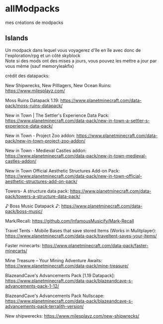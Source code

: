 # allModpacks
mes créations de modpacks
## Islands
Un modpack dans lequel vous voyagerez d'île en île avec donc de l'exploration/rpg et un côté skyblock  
Note si des mods ont des mises a jours, vous pouvez les mettre a jour par vous même (sauf memoryleakfix)

crédit des datapacks:

New Shipwrecks, New Pilllagers, New Ocean Ruins: https://www.milesplayz.com/

Moss Ruins Datapack 1.19: https://www.planetminecraft.com/data-pack/moss-ruins-datapack/

New in Town | The Settler's Experience Data Pack: https://www.planetminecraft.com/data-pack/new-in-town-a-settler-s-experience-data-pack/

New in Town - Project Zoo addon: https://www.planetminecraft.com/data-pack/new-in-town-project-zoo-addon/

New in Town - Medieval Castles addon: https://www.planetminecraft.com/data-pack/new-in-town-medieval-castles-addon/

New in Town Official Aesthetic Structures Add-on Pack: https://www.planetminecraft.com/data-pack/new-in-town-official-aesthetic-structures-add-on-pack/

Towers- A structure data pack: https://www.planetminecraft.com/data-pack/towers-a-structure-data-pack/

♪ Boss Music Datapack ♪: https://www.planetminecraft.com/data-pack/boss-music/

Mark/Recall: https://github.com/InfamousMusicify/Mark-Recall

Travel Tents - Mobile Bases that save stored Items (Works in Mulitplayer): https://www.planetminecraft.com/data-pack/traveltent-saves-your-items/

Faster minecarts: https://www.planetminecraft.com/data-pack/faster-minecarts/

Mine Treasure – Your Mining Adventure Awaits: https://www.planetminecraft.com/data-pack/mine-treasure/

BlazeandCave's Advancements Pack [1.19 Datapack]: https://www.planetminecraft.com/data-pack/blazeandcave-s-advancements-pack-1-12/

BlazeandCave's Advancements Pack Nullscape: https://www.planetminecraft.com/data-pack/blazeandcave-s-advancements-pack-terralith-version/

New shipwerecks: https://www.milesplayz.com/new-shipwrecks/
